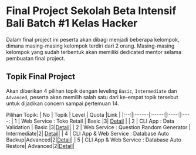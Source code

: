 
# Final Project Sekolah Beta Intensif Bali Batch #1 Kelas Hacker

Dalam final project ini peserta akan dibagi menjadi beberapa kelompok, dimana masing-masing kelompok terdiri dari 2 orang. Masing-masing kelompok yang sudah terbentuk akan memiliki dedicated mentor selama pembuatan final project. 

## Topik Final Project

Akan diberikan 4 pilihan topik dengan leveling `Basic`, `Intermediate` dan `Advanced`, peserta akan memilih salah satu dari ke-empat topik tersebut untuk dijadikan concern sampai pertemuan 14.

Pilihan Topik:
| No | Topik | Level | Quota |Link |
|:--:|:------|:-----:|:----:|:----:
| 1 | Web Service : Toko Retail | Basic |3| [Detail](https://github.com/btwedutech/kelas-beta-golang/final-project/topik-1.md) |
| 2 |  CLI App : Data Validation | Basic |3|[Detail](https://github.com/btwedutech/kelas-beta-golang/final-project/topik-3.md)|
| 2 | Web Service : Question Random Generator | Intermediate|2| [Detail](https://github.com/btwedutech/kelas-beta-golang/final-project/topik-2.md)|
| 4 | CLI App & Web Service : Database Auto Backup|Advanced|2|[Detail](https://github.com/btwedutech/kelas-beta-golang/final-project/topik-3.md)|
| 5 | CLI App & Web Service : Database Auto Restore| Advanced|2|[Detail](https://github.com/btwedutech/kelas-beta-golang/final-project/topik-3.md)|




